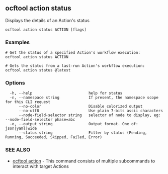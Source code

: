 ## ocftool action status

Displays the details of an Action's status

```
ocftool action status ACTION [flags]
```

### Examples

```
# Get the status of a specified Action's workflow execution:
ocftool action status ACTION

# Gets the status from a last-run Action's workflow execution:
ocftool action status @latest

```

### Options

```
  -h, --help                         help for status
  -n, --namespace string             If present, the namespace scope for this CLI request
      --no-color                     Disable colorized output
      --no-utf8                      Use plain 7-bits ascii characters
      --node-field-selector string   selector of node to display, eg: --node-field-selector phase=abc
  -o, --output string                Output format. One of: json|yaml|wide
      --status string                Filter by status (Pending, Running, Succeeded, Skipped, Failed, Error)
```

### SEE ALSO

* [ocftool action](ocftool_action.md)	 - This command consists of multiple subcommands to interact with target Actions

